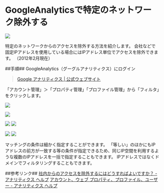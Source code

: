 # GoogleAnalyticsで特定のネットワーク除外する

![](http://evernote.tk84.net/shard/s8/res/d224a3f9-19aa-4a73-9fed-ff5390d33021/)

特定のネットワークからのアクセスを除外する方法を紹介します。
会社などで固定IPアドレスを使用している場合にはIPアドレス単位でアクセスを除外できます。
（2012年2月現在）

##手順##
GoogleAnalytics（グーグルアナリティクス）にログイン

>[Google アナリティクス | 公式ウェブサイト](http://www.google.com/intl/ja/analytics/)

「アカウント管理」＞「プロパティ管理」「プロファイル管理」から「フィルタ」をクリックします。

![](http://evernote.tk84.net/shard/s8/res/deaf5bd2-7882-4497-83df-eaa5b9c04cb4/) 



![](http://evernote.tk84.net/shard/s8/res/65681f4f-0dd5-4489-83de-c046fb109319/)

![](http://evernote.tk84.net/shard/s8/res/8571c6d3-6075-4af2-afe9-a1cbd69cb79e/)
![](http://evernote.tk84.net/shard/s8/res/64046da7-6f96-43e0-9dc5-aea9c6689530/)

![](http://evernote.tk84.net/shard/s8/res/4f6228b6-bba8-4e3f-82d2-868f8d14bdfd/)
![](http://evernote.tk84.net/shard/s8/res/e3ba4dbe-d9cc-49e6-87e7-4142df928e39/)

マッチングの条件は細かく指定することができます。
「等しい」のほかにもIPアドレスの前方が一致する等の条件が指定できるため、同じIP空間を利用するような複数のIPアドレスを一括で指定することもできます。
IPアドレスではなくドメインでフィルタリングすることもできます。

##参考リンク##
[社内からのアクセスを除外するにはどうすればよいですか？ - アナリティクス ヘルプ](http://support.google.com/googleanalytics/bin/answer.py?hl=ja&answer=55481)
[アカウント、ウェブ プロパティ、プロファイル、ユーザー - アナリティクス ヘルプ](http://support.google.com/analytics/bin/answer.py?hl=ja&answer=1009618)

